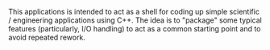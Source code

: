 This applications is intended to act as a shell for coding up simple scientific
/ engineering applications using C++.  The idea is to "package" some typical
features (particularly, I/O handling) to act as a common starting point and to
avoid repeated rework.
